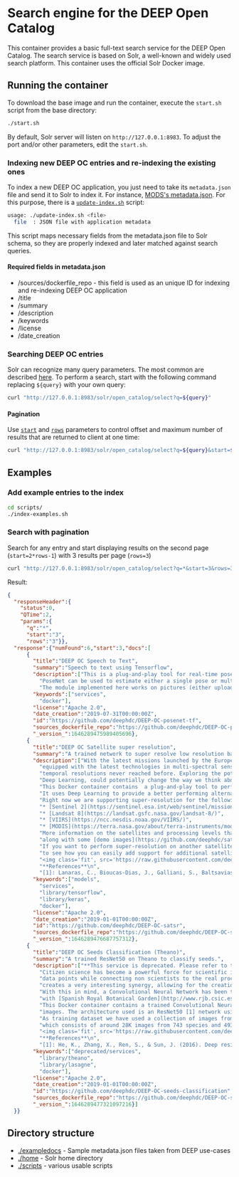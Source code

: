 # Search engine for the DEEP Open Catalog
This container provides a basic full-text search service for the DEEP Open Catalog. The search service is based on Solr, a well-known and widely used search platform. This container uses the official Solr Docker image.

## Running the container
To download the base image and run the container, execute the `start.sh` script from the base directory:
```bash
./start.sh
```

By default, Solr server will listen on `http://127.0.0.1:8983`. To adjust the port and/or other parameters, edit the `start.sh`.

### Indexing new DEEP OC entries and re-indexing the existing ones
To index a new DEEP OC application, you just need to take its `metadata.json` file and send it to Solr to index it. For instance, [MODS's metadata.json](https://github.com/deephdc/DEEP-OC-mods/blob/master/metadata.json). For this purpose, there is a [`update-index.sh`](https://github.com/deephdc/oc-search-engine/blob/master/scripts/update-index.sh) script:

```bash
usage: ./update-index.sh <file>
  file  : JSON file with application metadata
```

This script maps necessary fields from the metadata.json file to Solr schema, so they are properly indexed and later matched against search queries.

#### Required fields in metadata.json
* /sources/dockerfile_repo - this field is used as an unique ID for indexing and re-indexing DEEP OC application
* /title
* /summary
* /description
* /keywords
* /license
* /date_creation

### Searching DEEP OC entries
Solr can recognize many query parameters. The most common are described [here](https://lucene.apache.org/solr/guide/8_1/common-query-parameters.html). To perform a search, start with the following command replacing `${query}` with your own query:
```bash
curl "http://127.0.0.1:8983/solr/open_catalog/select?q=${query}"
```

#### Pagination
Use [`start`](https://lucene.apache.org/solr/guide/8_1/common-query-parameters.html#start-parameter) and [`rows`](https://lucene.apache.org/solr/guide/8_1/common-query-parameters.html#rows-parameter) parameters to control offset and maximum number of results that are returned to client at one time:
```bash
curl "http://127.0.0.1:8983/solr/open_catalog/select?q=${query}&start=${start}&rows=${rows}"
```

## Examples
### Add example entries to the index
```bash
cd scripts/
./index-examples.sh
```
### Search with pagination
Search for any entry and start displaying results on the second page (`start=2*rows-1`) with 3 results per page (`rows=3`)
```bash
curl "http://127.0.0.1:8983/solr/open_catalog/select?q=*&start=3&rows=3"
```

Result:
```json
{
  "responseHeader":{
    "status":0,
    "QTime":2,
    "params":{
      "q":"*",
      "start":"3",
      "rows":"3"}},
  "response":{"numFound":6,"start":3,"docs":[
      {
        "title":"DEEP OC Speech to Text",
        "summary":"Speech to text using Tensorflow",
        "description":["This is a plug-and-play tool for real-time pose estimation using deep neural networks. The original model, weights, code, etc. was created by Google and can be found at https://github.com/tensorflow/tfjs-models/tree/master/posenet.",
          "PoseNet can be used to estimate either a single pose or multiple poses, meaning there is a version of the algorithm that can detect only one person in an image/video and one version that can detect multiple persons in an image/video.",
          "The module implemented here works on pictures (either uploaded or using an URL) and gives as output the different body keypoints with the corresponding coordinates and the associated key score"],
        "keywords":["services",
          "docker"],
        "license":"Apache 2.0",
        "date_creation":"2019-07-31T00:00:00Z",
        "id":"https://github.com/deephdc/DEEP-OC-posenet-tf",
        "sources_dockerfile_repo":"https://github.com/deephdc/DEEP-OC-posenet-tf",
        "_version_":1646289475989405696},
      {
        "title":"DEEP OC Satellite super resolution",
        "summary":"A trained network to super resolve low resolution bands to high resolution in multispectral satellite imagery.",
        "description":["With the latest missions launched by the European Space Agency (ESA) and National Aeronautics and Space Administration (NASA)",
          "equipped with the latest technologies in multi-spectral sensors, we face an unprecedented amount of data with spatial and",
          "temporal resolutions never reached before. Exploring the potential of this data with state-of-the-art AI techniques like",
          "Deep Learning, could potentially change the way we think about and protect our planet's resources.\n",
          "This Docker container contains  a plug-and-play tool to perform super-resolution on satellite imagery.",
          "It uses Deep Learning to provide a better performing alternative to classical pansharpening (more details in [1]).\n",
          "Right now we are supporting super-resolution for the following satellites:",
          "* [Sentinel 2](https://sentinel.esa.int/web/sentinel/missions/sentinel-2)",
          "* [Landsat 8](https://landsat.gsfc.nasa.gov/landsat-8/)",
          "* [VIIRS](https://ncc.nesdis.noaa.gov/VIIRS/)",
          "* [MODIS](https://terra.nasa.gov/about/terra-instruments/modis)\n",
          "More information on the satellites and processing levels that are supported can be found [here](https://github.com/deephdc/satsr/blob/master/reports/additional_notes.md)",
          "along with some [demo images](https://github.com/deephdc/satsr/tree/master/reports/figures) of the super-resolutions performed in non-training data.\n",
          "If you want to perform super-resolution on another satellite, go to the [training section](https://github.com/deephdc/satsr#train-other-satellites)",
          "to see how you can easily add support for additional satellites. We are happy to accept PRs!\n",
          "<img class='fit', src='https://raw.githubusercontent.com/deephdc/DEEP-OC-satsr/master/images/satsr.png'/>\n",
          "**References**\n",
          "[1]: Lanaras, C., Bioucas-Dias, J., Galliani, S., Baltsavias, E., & Schindler, K. (2018). [Super-resolution of Sentinel-2 images: Learning a globally applicable deep neural network](https://arxiv.org/abs/1803.04271). ISPRS Journal of Photogrammetry and Remote Sensing, 146, 305-319."],
        "keywords":["models",
          "services",
          "library/tensorflow",
          "library/keras",
          "docker"],
        "license":"Apache 2.0",
        "date_creation":"2019-01-01T00:00:00Z",
        "id":"https://github.com/deephdc/DEEP-OC-satsr",
        "sources_dockerfile_repo":"https://github.com/deephdc/DEEP-OC-satsr",
        "_version_":1646289476687757312},
      {
        "title":"DEEP OC Seeds Classification (Theano)",
        "summary":"A trained ResNet50 on Theano to classify seeds.",
        "description":["**This service is deprecated. Please refer to the [newer Tensorflow version](deep-oc-seeds-classification.html)**.\n",
          "Citizen science has become a powerful force for scientific inquiry, providing researchers with access to a vast array of",
          "data points while connecting non scientists to the real process of science. This citizen-researcher relationship",
          "creates a very interesting synergy, allowing for the creation, execution, and analysis of research projects. ",
          "With this in mind, a Convolutional Neural Network has been trained to identify seed images in collaboration ",
          "with [Spanish Royal Botanical Garden](http://www.rjb.csic.es).\n",
          "This Docker container contains a trained Convolutional Neural network optimized for seeds identification using",
          "images. The architecture used is an ResNet50 [1] network using Lasagne on top of Theano.\n",
          "As training dataset we have used a collection of images from the [Spanish Royal Botanical Garden](http://www.rjb.csic.es)",
          "which consists of around 28K images from 743 species and 493 genera.\n",
          "<img class='fit', src='https://raw.githubusercontent.com/deephdc/DEEP-OC-seeds-classification/master/images/seeds.png'/>\n",
          "**References**\n",
          "[1]: He, K., Zhang, X., Ren, S., & Sun, J. (2016). Deep residual learning for image recognition. In Proceedings of the IEEE conference on computer vision and pattern recognition (pp. 770-778)\n"],
        "keywords":["deprecated/services",
          "library/theano",
          "library/lasagne",
          "docker"],
        "license":"Apache 2.0",
        "date_creation":"2019-01-01T00:00:00Z",
        "id":"https://github.com/deephdc/DEEP-OC-seeds-classification",
        "sources_dockerfile_repo":"https://github.com/deephdc/DEEP-OC-seeds-classification",
        "_version_":1646289477321097216}]
  }}
```

## Directory structure
* [./exampledocs](https://github.com/deephdc/oc-search-engine/tree/master/exampledocs) - Sample metadata.json files taken from DEEP use-cases
* [./home](https://github.com/deephdc/oc-search-engine/tree/master/home) - Solr home directory
* [./scripts](https://github.com/deephdc/oc-search-engine/tree/master/scripts) - various usable scripts
